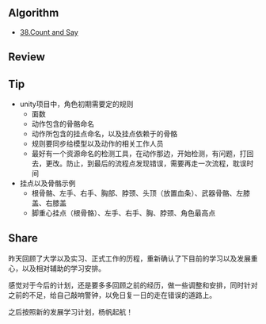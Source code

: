 ## Algorithm
* [38.Count and Say](Algorithm/38.CountAndSay.md)

## Review


## Tip	
* unity项目中，角色初期需要定的规则
	* 面数
	* 动作包含的骨骼命名
	* 动作所包含的挂点命名，以及挂点依赖于的骨骼
	* 规则要同步给模型以及动作的相关工作人员
	* 最好有一个资源命名的检测工具，在动作那边，开始检测，有问题，打回去，更改。防止，到最后的流程点发现错误，需要再走一次流程，耽误时间
* 挂点以及骨骼示例
	* 根骨骼、左手、右手、胸部、脖颈、头顶（放置血条）、武器骨骼、左膝盖、右膝盖
	* 脚重心挂点（根骨骼）、左手、右手、胸、脖颈、角色最高点

## Share
昨天回顾了大学以及实习、正式工作的历程，重新确认了下目前的学习以及发展重心，以及相对辅助的学习安排。

感觉对于今后的计划，还是要多多回顾之前的经历，做一些调整和安排，同时针对之前的不足，给自己敲响警钟，以免日复一日的走在错误的道路上。

之后按照新的发展学习计划，杨帆起航！



